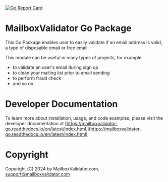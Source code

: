 [![Go Report Card](https://goreportcard.com/badge/github.com/mailboxvalidator/mailboxvalidator-go/v2)](https://goreportcard.com/report/github.com/mailboxvalidator/mailboxvalidator-go/v2)

MailboxValidator Go Package
===========================

This Go Package enables user to easily validate if an email address is valid, a type of disposable email or free email.

This module can be useful in many types of projects, for example

 - to validate an user's email during sign up
 - to clean your mailing list prior to email sending
 - to perform fraud check
 - and so on

# Developer Documentation
To learn more about installation, usage, and code examples, please visit the developer documentation at [https://mailboxvalidator-go.readthedocs.io/en/latest/index.html.](https://mailboxvalidator-go.readthedocs.io/en/latest/index.html)

Copyright
=========

Copyright (C) 2024 by MailboxValidator.com, support@mailboxvalidator.com
